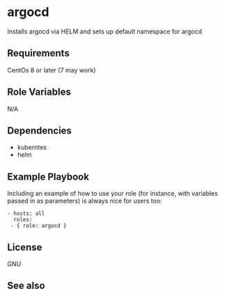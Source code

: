 argocd
=========

Installs argocd via HELM and sets up default namespace for argocd  

Requirements
------------

CentOs 8 or later (7 may work) 

Role Variables
--------------

N/A

Dependencies
------------

- kuberntes 
- helm

Example Playbook
----------------

Including an example of how to use your role (for instance, with variables passed in as parameters) is always nice for users too:

    - hosts: all
      roles:
     - { role: argocd }

License
-------

GNU

See also
------------------


